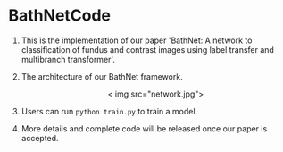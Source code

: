 # BathNetCode

1. This is the implementation of our paper 'BathNet: A network to classification of fundus and contrast images using label transfer and multibranch transformer'.

2. The architecture of our BathNet framework.
   <div align=center>< img src="network.jpg"></div>

3. Users can run ```python train.py```  to train a model.

4. More details and complete code will be released once our paper is accepted.

